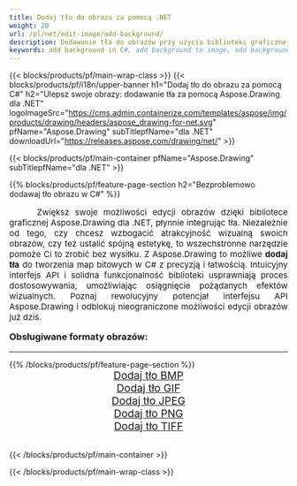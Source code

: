 ```yaml
---
title: Dodaj tło do obrazu za pomocą .NET
weight: 20
url: /pl/net/edit-image/add-background/
description: Dodawanie tła do obrazów przy użyciu biblioteki graficznej Aspose.Drawing dla .NET (C#)
keywords: add background in C#, add background to image, add background to bitmap, graphic library dla .NET, edit images, edit background, drawing API
---
```


{{< blocks/products/pf/main-wrap-class >}}
{{< blocks/products/pf/i18n/upper-banner h1="Dodaj tło do obrazu za pomocą C#" h2="Ulepsz swoje obrazy: dodawanie tła za pomocą Aspose.Drawing dla .NET" logoImageSrc="https://cms.admin.containerize.com/templates/aspose/img/products/drawing/headers/aspose_drawing-for-net.svg" pfName="Aspose.Drawing" subTitlepfName="dla .NET" downloadUrl="https://releases.aspose.com/drawing/net/" >}}

{{< blocks/products/pf/main-container pfName="Aspose.Drawing" subTitlepfName="dla .NET" >}}

{{% blocks/products/pf/feature-page-section  h2="Bezproblemowo dodawaj tło obrazu w C#" %}}
<p align="justify" style="text-indent:50px;font-size:15px;">
Zwiększ swoje możliwości edycji obrazów dzięki bibliotece graficznej Aspose.Drawing dla .NET, płynnie integrując tła. Niezależnie od tego, czy chcesz wzbogacić atrakcyjność wizualną swoich obrazów, czy też ustalić spójną estetykę, to wszechstronne narzędzie pomoże Ci to zrobić bez wysiłku. Z Aspose.Drawing to możliwe <b>dodaj tła</b> do tworzenia map bitowych w C# z precyzją i łatwością. Intuicyjny interfejs API i solidna funkcjonalność biblioteki usprawniają proces dostosowywania, umożliwiając osiągnięcie pożądanych efektów wizualnych. Poznaj rewolucyjny potencjał interfejsu API Aspose.Drawing i odblokuj nieograniczone możliwości edycji obrazów już dziś.</p>

<h3 style="margin-top:16px;">
Obsługiwane formaty obrazów:
</h3>

<hr/>
{{% /blocks/products/pf/feature-page-section %}}
<div class="container-fluid productfamilypage bg-gray">
    <div class="convertypes bg-gray agp-content section">
        <div class="container">
		    <div class="row other-converters" style="font-size: 19px;text-align:center;">
		        <div class='col-md-3 other-converter remove-lp remove-rp'><a href="bmp/" style="padding:15px;">Dodaj tło BMP</a></div>
                <div class='col-md-3 other-converter remove-lp remove-rp'><a href="gif/" style="padding:15px;">Dodaj tło GIF</a></div>
                <div class='col-md-3 other-converter remove-lp remove-rp'><a href="jpeg/" style="padding:15px;">Dodaj tło JPEG</a></div>
                <div class='col-md-3 other-converter remove-lp remove-rp'><a href="png/" style="padding:15px;">Dodaj tło PNG</a></div>
                <div class='col-md-3 other-converter remove-lp remove-rp'><a href="tiff/" style="padding:15px;">Dodaj tło TIFF</a></div>
             </div>
        </div>
    </div>
</div>
<br/>

{{< /blocks/products/pf/main-container >}}

{{< /blocks/products/pf/main-wrap-class >}}
